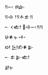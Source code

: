 <div class='block'>
<div class='line'>𒀀𒁁 𒈗</div>
<div class='line'>𒀀𒈾 𒁹𒀀𒅆𒉺𒀀</div>
<div class='line'>𒀸 𒌋𒅗 𒈾𒁁𒀀𒀀</div>
<div class='line'>𒄩𒀭𒉡𒋾</div>
<div class='line'>𒊭 𒌨𒁓𒀭𒉌</div>
<div class='line'>𒀸 𒉺𒉌𒅗</div>
<div class='line'>𒋗𒉡</div>
</div>